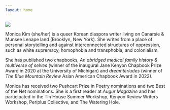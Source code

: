 ```yaml
---
layout: home
---
```

![](/media/IMG_3408.jpg)

Monica Kim (she/her) is a queer Korean diaspora writer living on Canarsie & Munsee Lenape land (Brooklyn, New York). She writes from a place of personal storytelling and against interconnected structures of oppression, such as white supremacy, homophobia and transphobia, and colonialism.

She has published two chapbooks, _An abridged medical family history & multiverse of selves_ (winner of the inaugural Jane Kenyon Chapbook Prize Award in 2020 at the University of Michigan) and _dreamterludes_ (winner of _The Blue Mountain Review_ Asian American Chapbook Award in 2022).

Monica has received two Pushcart Prize in Poetry nominations and two Best of the Net nominations. She is a first reader at _Augur Magazine_ and has participated in the Tin House Summer Workshop, Kenyon Review Writers Workshop, Periplus Collective, and The Watering Hole.